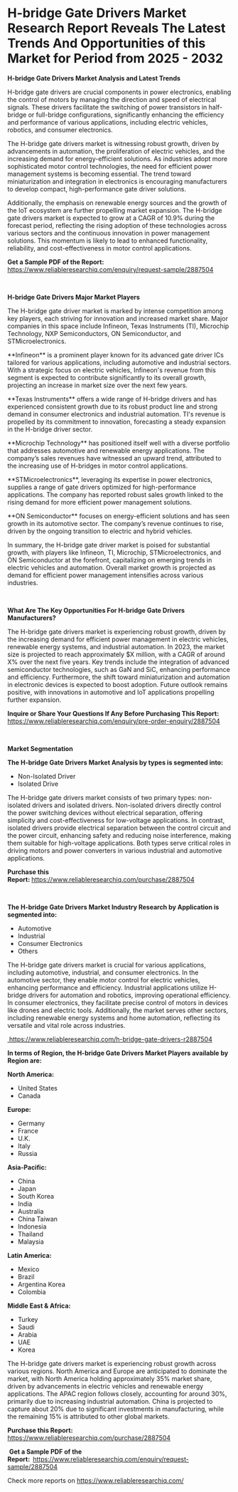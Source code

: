 <p><h1>H-bridge Gate Drivers Market Research Report Reveals The Latest Trends And Opportunities of this Market for Period from 2025 - 2032</h1></p><p><strong>H-bridge Gate Drivers Market Analysis and Latest Trends</strong></p>
<p><p>H-bridge gate drivers are crucial components in power electronics, enabling the control of motors by managing the direction and speed of electrical signals. These drivers facilitate the switching of power transistors in half-bridge or full-bridge configurations, significantly enhancing the efficiency and performance of various applications, including electric vehicles, robotics, and consumer electronics.</p><p>The H-bridge gate drivers market is witnessing robust growth, driven by advancements in automation, the proliferation of electric vehicles, and the increasing demand for energy-efficient solutions. As industries adopt more sophisticated motor control technologies, the need for efficient power management systems is becoming essential. The trend toward miniaturization and integration in electronics is encouraging manufacturers to develop compact, high-performance gate driver solutions.</p><p>Additionally, the emphasis on renewable energy sources and the growth of the IoT ecosystem are further propelling market expansion. The H-bridge gate drivers market is expected to grow at a CAGR of 10.9% during the forecast period, reflecting the rising adoption of these technologies across various sectors and the continuous innovation in power management solutions. This momentum is likely to lead to enhanced functionality, reliability, and cost-effectiveness in motor control applications.</p></p>
<p><strong>Get a Sample PDF of the Report:&nbsp;</strong> <a href="https://www.reliableresearchiq.com/enquiry/request-sample/2887504?utm_campaign=3107&utm_medium=2&utm_source=Github&utm_content=ia&utm_term=14032025&utm_id=h-bridge-gate-drivers">https://www.reliableresearchiq.com/enquiry/request-sample/2887504</a></p>
<p>&nbsp;</p>
<p><strong>H-bridge Gate Drivers Major Market Players</strong></p>
<p><p>The H-bridge gate driver market is marked by intense competition among key players, each striving for innovation and increased market share. Major companies in this space include Infineon, Texas Instruments (TI), Microchip Technology, NXP Semiconductors, ON Semiconductor, and STMicroelectronics.</p><p>**Infineon** is a prominent player known for its advanced gate driver ICs tailored for various applications, including automotive and industrial sectors. With a strategic focus on electric vehicles, Infineon's revenue from this segment is expected to contribute significantly to its overall growth, projecting an increase in market size over the next few years.</p><p>**Texas Instruments** offers a wide range of H-bridge drivers and has experienced consistent growth due to its robust product line and strong demand in consumer electronics and industrial automation. TI's revenue is propelled by its commitment to innovation, forecasting a steady expansion in the H-bridge driver sector.</p><p>**Microchip Technology** has positioned itself well with a diverse portfolio that addresses automotive and renewable energy applications. The company’s sales revenues have witnessed an upward trend, attributed to the increasing use of H-bridges in motor control applications.</p><p>**STMicroelectronics**, leveraging its expertise in power electronics, supplies a range of gate drivers optimized for high-performance applications. The company has reported robust sales growth linked to the rising demand for more efficient power management solutions.</p><p>**ON Semiconductor** focuses on energy-efficient solutions and has seen growth in its automotive sector. The company’s revenue continues to rise, driven by the ongoing transition to electric and hybrid vehicles.</p><p>In summary, the H-bridge gate driver market is poised for substantial growth, with players like Infineon, TI, Microchip, STMicroelectronics, and ON Semiconductor at the forefront, capitalizing on emerging trends in electric vehicles and automation. Overall market growth is projected as demand for efficient power management intensifies across various industries.</p></p>
<p>&nbsp;</p>
<p><strong>What Are The Key Opportunities For H-bridge Gate Drivers Manufacturers?</strong></p>
<p><p>The H-bridge gate drivers market is experiencing robust growth, driven by the increasing demand for efficient power management in electric vehicles, renewable energy systems, and industrial automation. In 2023, the market size is projected to reach approximately $X million, with a CAGR of around X% over the next five years. Key trends include the integration of advanced semiconductor technologies, such as GaN and SiC, enhancing performance and efficiency. Furthermore, the shift toward miniaturization and automation in electronic devices is expected to boost adoption. Future outlook remains positive, with innovations in automotive and IoT applications propelling further expansion.</p></p>
<p><strong>Inquire or Share Your Questions If Any Before Purchasing This Report:</strong> <a href="https://www.reliableresearchiq.com/enquiry/pre-order-enquiry/2887504?utm_campaign=3107&utm_medium=2&utm_source=Github&utm_content=ia&utm_term=14032025&utm_id=h-bridge-gate-drivers">https://www.reliableresearchiq.com/enquiry/pre-order-enquiry/2887504</a></p>
<p>&nbsp;</p>
<p><strong>Market Segmentation</strong></p>
<p><strong>The H-bridge Gate Drivers Market Analysis by types is segmented into:</strong></p>
<p><ul><li>Non-Isolated Driver</li><li>Isolated Drive</li></ul></p>
<p><p>The H-bridge gate drivers market consists of two primary types: non-isolated drivers and isolated drivers. Non-isolated drivers directly control the power switching devices without electrical separation, offering simplicity and cost-effectiveness for low-voltage applications. In contrast, isolated drivers provide electrical separation between the control circuit and the power circuit, enhancing safety and reducing noise interference, making them suitable for high-voltage applications. Both types serve critical roles in driving motors and power converters in various industrial and automotive applications.</p></p>
<p><strong>Purchase this Report:&nbsp;</strong><a href="https://www.reliableresearchiq.com/purchase/2887504?utm_campaign=3107&utm_medium=2&utm_source=Github&utm_content=ia&utm_term=14032025&utm_id=h-bridge-gate-drivers">https://www.reliableresearchiq.com/purchase/2887504</a></p>
<p>&nbsp;</p>
<p><strong>The H-bridge Gate Drivers Market Industry Research by Application is segmented into:</strong></p>
<p><ul><li>Automotive</li><li>Industrial</li><li>Consumer Electronics</li><li>Others</li></ul></p>
<p><p>The H-bridge gate drivers market is crucial for various applications, including automotive, industrial, and consumer electronics. In the automotive sector, they enable motor control for electric vehicles, enhancing performance and efficiency. Industrial applications utilize H-bridge drivers for automation and robotics, improving operational efficiency. In consumer electronics, they facilitate precise control of motors in devices like drones and electric tools. Additionally, the market serves other sectors, including renewable energy systems and home automation, reflecting its versatile and vital role across industries.</p></p>
<p><a href="https://www.reliableresearchiq.com/h-bridge-gate-drivers-r2887504?utm_campaign=3107&utm_medium=2&utm_source=Github&utm_content=ia&utm_term=14032025&utm_id=h-bridge-gate-drivers">&nbsp;https://www.reliableresearchiq.com/h-bridge-gate-drivers-r2887504</a></p>
<p><strong>In terms of Region, the H-bridge Gate Drivers Market Players available by Region are:</strong></p>
<p>
    <p> <strong> North America: </strong>
        <ul>
            <li>United States</li>
            <li>Canada</li>
        </ul>
        </p> 
    <p> <strong> Europe: </strong>
        <ul>
            <li>Germany</li>
            <li>France</li>
            <li>U.K.</li>
            <li>Italy</li>
            <li>Russia</li>
        </ul>
        </p> 
    <p> <strong> Asia-Pacific: </strong>
        <ul>
            <li>China</li>
            <li>Japan</li>
            <li>South Korea</li>
            <li>India</li>
            <li>Australia</li>
            <li>China Taiwan</li>
            <li>Indonesia</li>
            <li>Thailand</li>
            <li>Malaysia</li>
        </ul>
        </p> 
    <p> <strong> Latin America: </strong>
        <ul>
            <li>Mexico</li>
            <li>Brazil</li>
            <li>Argentina Korea</li>
            <li>Colombia</li>
        </ul>
        </p> 
    <p> <strong> Middle East & Africa: </strong>
        <ul>
            <li>Turkey</li>
            <li>Saudi</li>
            <li>Arabia</li>
            <li>UAE</li>
            <li>Korea</li>
        </ul>
    </p>
    </p>
<p><p>The H-bridge gate drivers market is experiencing robust growth across various regions. North America and Europe are anticipated to dominate the market, with North America holding approximately 35% market share, driven by advancements in electric vehicles and renewable energy applications. The APAC region follows closely, accounting for around 30%, primarily due to increasing industrial automation. China is projected to capture about 20% due to significant investments in manufacturing, while the remaining 15% is attributed to other global markets.</p></p>
<p><strong>Purchase this Report: </strong><a href="https://www.reliableresearchiq.com/purchase/2887504?utm_campaign=3107&utm_medium=2&utm_source=Github&utm_content=ia&utm_term=14032025&utm_id=h-bridge-gate-drivers">https://www.reliableresearchiq.com/purchase/2887504</a></p>
<p>&nbsp;<strong>Get a Sample PDF of the Report:&nbsp;&nbsp;</strong><a href="https://www.reliableresearchiq.com/enquiry/request-sample/2887504?utm_campaign=3107&utm_medium=2&utm_source=Github&utm_content=ia&utm_term=14032025&utm_id=h-bridge-gate-drivers">https://www.reliableresearchiq.com/enquiry/request-sample/2887504</a></p>
<p><strong></strong></p>
<p>Check more reports on <a href="https://www.reliableresearchiq.com/?utm_campaign=3107&utm_medium=2&utm_source=Github&utm_content=ia&utm_term=14032025&utm_id=h-bridge-gate-drivers">https://www.reliableresearchiq.com/</a></p>